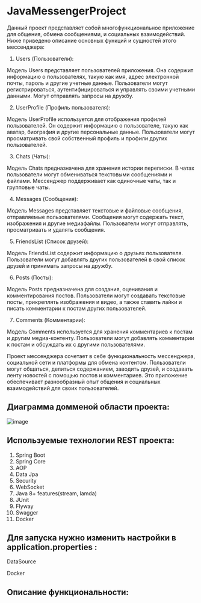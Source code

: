# JavaMessengerProject
Данный проект представляет собой многофункциональное приложение для общения, обмена сообщениями, и социальных взаимодействий. Ниже приведено описание основных функций и сущностей этого мессенджера:

1) Users (Пользователи):

Модель Users представляет пользователей приложения.
Она содержит информацию о пользователях, такую как имя, адрес электронной почты, пароль и другие учетные данные.
Пользователи могут регистрироваться, аутентифицироваться и управлять своими учетными данными.
Могут отправлять запросы на дружбу.

2) UserProfile (Профиль пользователя):

Модель UserProfile используется для отображения профилей пользователей.
Он содержит информацию о пользователе, такую как аватар, биография и другие персональные данные.
Пользователи могут просматривать свой собственный профиль и профили других пользователей.

3) Chats (Чаты):

Модель Chats предназначена для хранения истории переписки.
В чатах пользователи могут обмениваться текстовыми сообщениями и файлами.
Мессенджер поддерживает как одиночные чаты, так и групповые чаты.

4) Messages (Сообщения):

Модель Messages представляет текстовые и файловые сообщения, отправляемые пользователями.
Сообщения могут содержать текст, изображения и другие медиафайлы.
Пользователи могут отправлять, просматривать и удалять сообщения.

5) FriendsList (Список друзей):

Модель FriendsList содержит информацию о друзьях пользователя.
Пользователи могут добавлять других пользователей в свой список друзей и принимать запросы на дружбу.

6) Posts (Посты):

Модель Posts предназначена для создания, оценивания и комментирования постов.
Пользователи могут создавать текстовые посты, прикреплять изображения и видео, а также ставить лайки и писать комментарии к постам других пользователей.

7) Comments (Комментарии):

Модель Comments используется для хранения комментариев к постам и другим медиа-контенту.
Пользователи могут добавлять комментарии к постам и обсуждать их с другими пользователями.


Проект мессенджера сочетает в себе функциональность мессенджера, социальной сети и платформы для обмена контентом. Пользователи могут общаться, делиться содержанием, заводить друзей, и создавать ленту новостей с помощью постов и комментариев. Это приложение обеспечивает разнообразный опыт общения и социальных взаимодействий для своих пользователей.

## Диаграмма домменой области проекта:
![image](https://github.com/pashtet1092/JavaMessengerProject/assets/93840829/3420840f-dbce-4f2b-aa6a-a11b979b6753)

## Используемые технологии REST проекта:

1) Spring Boot
2) Spring Core
3) AOP
4) Data Jpa
5) Security
6) WebSocket
7) Java 8+ features(stream, lamda)
8) JUnit
9) Flyway
10) Swagger
11) Docker

## Для запуска нужно изменить настройки в application.properties :

DataSource 

Docker  

## Описание функциональности:

